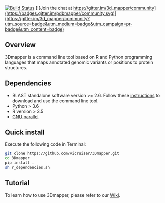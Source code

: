 [![Build Status](https://app.travis-ci.com/vicruiser/3Dmapper.svg?branch=master)](https://app.travis-ci.com/vicruiser/3Dmapper) [![Join the chat at https://gitter.im/3d_mapper/community](https://badges.gitter.im/pdbmapper/community.svg)](https://gitter.im/3d_mapper/community?utm_source=badge&utm_medium=badge&utm_campaign=pr-badge&utm_content=badge)

## Overview

3Dmapper is a command line tool based on R and Python programming languages that maps annotated genomic variants or positions to protein structures.

## Dependencies

-   BLAST standalone software version >= 2.6. Follow these [instructions](https://blast.ncbi.nlm.nih.gov/Blast.cgi?CMD=Web&PAGE_TYPE=BlastDocs&DOC_TYPE=Download) to download and use the command line tool.
-   Python > 3.6
-   R version > 3.5
-   [GNU parallel](https://www.gnu.org/software/parallel/)

## Quick install

Execute the following code in Terminal:

``` bash
git clone https://github.com/vicruiser/3Dmapper.git
cd 3Dmapper
pip install . 
sh r_dependencies.sh
```

## Tutorial
To learn how to use 3Dmapper, please refer to our [Wiki](https://github.com/vicruiser/3Dmapper/wiki). 

